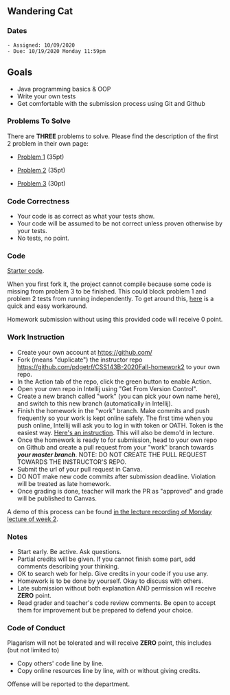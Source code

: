 ## Wandering Cat

### Dates

    - Assigned: 10/09/2020
    - Due: 10/19/2020 Monday 11:59pm

## Goals ##

- Java programming basics & OOP
- Write your own tests
- Get comfortable with the submission process using Git and Github

### Problems To Solve

There are **THREE** problems to solve. Please find the description of the first 2 problem in their own page:

- [Problem 1](problem_1.md) (35pt)
- [Problem 2](problem_2.md) (35pt)

- [Problem 3](problem_3.md) (30pt)

### Code Correctness ###

- Your code is as correct as what your tests show. 
- Your code will be assumed to be not correct unless proven otherwise by your tests. 
- No tests, no point. 

### Code ###

[Starter code](https://github.com/pdgetrf/CSS143B-2020Fall-homework2).

When you first fork it, the project cannot compile because some code is missing from problem 3 to be finished. This could block problem 1 and problem 2 tests from running independently. To get around this, [here](https://youtu.be/SsO0VzDMZps) is a quick and easy workaround.

Homework submission without using this provided code will receive 0 point.

### Work Instruction
- Create your own account at https://github.com/
- Fork (means "duplicate") the instructor repo https://github.com/pdgetrf/CSS143B-2020Fall-homework2 to your own repo.
- In the Action tab of the repo, click the green button to enable Action.
- Open your own repo in Intellij using "Get From Version Control".
- Create a new branch called "work" (you can pick your own name here), and switch to this new branch (automatically in Intellij).
- Finish the homework in the "work" branch. Make commits and push frequently so your work is kept online safely. The first time when you push online, Intellij will ask you to log in with token or OATH. Token is the easiest way. [Here's an instruction](https://docs.github.com/en/free-pro-team@latest/github/authenticating-to-github/creating-a-personal-access-token). This will also be demo'd in lecture.
- Once the homework is ready to for submission, head to your own repo on Github and create a pull request from your "work" branch towards ***your master branch***. NOTE: DO NOT CREATE THE PULL REQUEST TOWARDS THE INSTRUCTOR'S REPO.
- Submit the url of your pull request in Canva.
- DO NOT make new code commits after submission deadline. Violation will be treated as late homework.
- Once grading is done, teacher will mark the PR as "approved" and grade will be published to Canvas.

A demo of this process can be found [in the lecture recording of Monday lecture of week 2](https://youtu.be/X_2xcKMUMBg).

### Notes ###

- Start early. Be active. Ask questions.
- Partial credits will be given. If you cannot finish some part, add comments describing your thinking.
- OK to search web for help. Give credits in your code if you use any. 
- Homework is to be done by yourself. Okay to discuss with others. 
- Late submission without both explanation AND permission will receive **ZERO** point.  
- Read grader and teacher's code review comments. Be open to accept them for improvement but be prepared to defend your choice. 

### Code of Conduct

Plagarism will not be tolerated and will receive **ZERO** point, this includes (but not limited to)

- Copy others' code line by line.
- Copy online resources line by line, with or without giving credits.

Offense will be reported to the department.

